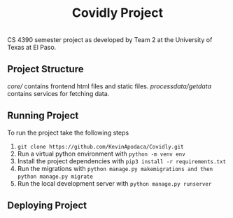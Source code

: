 <h1 align="center"> Covidly Project </h1> <br>
CS 4390 semester project as developed by Team 2 at the University of Texas at El Paso.

## Project Structure
*core/* contains frontend html files and static files.
*processdata/getdata* contains services for fetching data.
## Running Project
To run the project take the following steps
1. `git clone https://github.com/KevinApodaca/Covidly.git`
2. Run a virtual python environment with `python -m venv env`
3. Install the project dependencies with `pip3 install -r requirements.txt`
4. Run the migrations with `python manage.py makemigrations and then` `python manage.py migrate`
5. Run the local development server with `python manage.py runserver` 

## Deploying Project